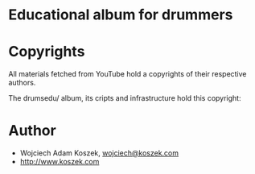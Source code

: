 # Educational album for drummers


# Copyrights

All materials fetched from YouTube hold a copyrights of their respective
authors.

The drumsedu/ album, its cripts and infrastructure hold this copyright:

# Author

- Wojciech Adam Koszek, wojciech@koszek.com
- http://www.koszek.com
